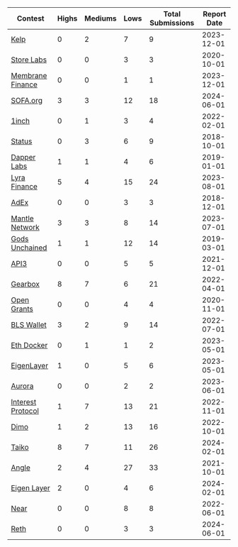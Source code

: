| Contest | Highs | Mediums | Lows | Total Submissions | Report Date |
| ------ | ----- | ------- | ---- | ----------------- |---------- |
| [Kelp](https://github.com/sigp/public-audits/blob/master/reports/kelp/review.pdf) | 0 | 2 | 7 | 9 | 2023-12-01 |
| [Store Labs](https://github.com/sigp/public-audits/blob/master/reports/store/review.pdf) | 0 | 0 | 3 | 3 | 2020-10-01 |
| [Membrane Finance](https://github.com/sigp/public-audits/blob/master/reports/membrane-finance/review.pdf) | 0 | 0 | 1 | 1 | 2023-12-01 |
| [SOFA.org](https://github.com/sigp/public-audits/blob/master/reports/sofa/review.pdf) | 3 | 3 | 12 | 18 | 2024-06-01 |
| [1inch](https://github.com/sigp/public-audits/blob/master/reports/1inch/review.pdf) | 0 | 1 | 3 | 4 | 2022-02-01 |
| [Status](https://github.com/sigp/public-audits/blob/master/reports/status/review.pdf) | 0 | 3 | 6 | 9 | 2018-10-01 |
| [Dapper Labs](https://github.com/sigp/public-audits/blob/master/reports/dapper-wallet/review.pdf) | 1 | 1 | 4 | 6 | 2019-01-01 |
| [Lyra Finance](https://github.com/sigp/public-audits/blob/master/reports/lyra-finance/review.pdf) | 5 | 4 | 15 | 24 | 2023-08-01 |
| [AdEx](https://github.com/sigp/public-audits/blob/master/reports/adex/review.pdf) | 0 | 0 | 3 | 3 | 2018-12-01 |
| [Mantle Network](https://github.com/sigp/public-audits/blob/master/reports/mantle/review.pdf) | 3 | 3 | 8 | 14 | 2023-07-01 |
| [Gods Unchained](https://github.com/sigp/public-audits/blob/master/reports/gods-unchained-packs/review.pdf) | 1 | 1 | 12 | 14 | 2019-03-01 |
| [API3](https://github.com/sigp/public-audits/blob/master/reports/api3-airnode/review.pdf) | 0 | 0 | 5 | 5 | 2021-12-01 |
| [Gearbox](https://github.com/sigp/public-audits/blob/master/reports/gearbox/review.pdf) | 8 | 7 | 6 | 21 | 2022-04-01 |
| [Open Grants](https://github.com/sigp/public-audits/blob/master/reports/open-grants/review.pdf) | 0 | 0 | 4 | 4 | 2020-11-01 |
| [BLS Wallet](https://github.com/sigp/public-audits/blob/master/reports/bls-wallet/review.pdf) | 3 | 2 | 9 | 14 | 2022-07-01 |
| [Eth Docker](https://github.com/sigp/public-audits/blob/master/reports/eth-docker/review.pdf) | 0 | 1 | 1 | 2 | 2023-05-01 |
| [EigenLayer](https://github.com/sigp/public-audits/blob/master/reports/eigen-layer-2/review.pdf) | 1 | 0 | 5 | 6 | 2023-05-01 |
| [Aurora](https://github.com/sigp/public-audits/blob/master/reports/aurora/review.pdf) | 0 | 0 | 2 | 2 | 2023-06-01 |
| [Interest Protocol](https://github.com/sigp/public-audits/blob/master/reports/interest-protocol/review.pdf) | 1 | 7 | 13 | 21 | 2022-11-01 |
| [Dimo](https://github.com/sigp/public-audits/blob/master/reports/dimo/review.pdf) | 1 | 2 | 13 | 16 | 2022-10-01 |
| [Taiko](https://github.com/sigp/public-audits/blob/master/reports/taiko/review.pdf) | 8 | 7 | 11 | 26 | 2024-02-01 |
| [Angle](https://github.com/sigp/public-audits/blob/master/reports/angle/review.pdf) | 2 | 4 | 27 | 33 | 2021-10-01 |
| [Eigen Layer](https://github.com/sigp/public-audits/blob/master/reports/eigen-layer-3/review.pdf) | 2 | 0 | 4 | 6 | 2024-02-01 |
| [Near](https://github.com/sigp/public-audits/blob/master/reports/near/review.pdf) | 0 | 0 | 8 | 8 | 2022-06-01 |
| [Reth](https://github.com/sigp/public-audits/blob/master/reports/reth/review.pdf) | 0 | 0 | 3 | 3 | 2024-06-01 |
